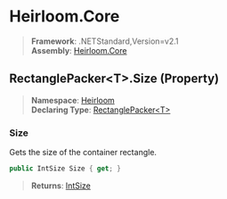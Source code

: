 # Heirloom.Core

> **Framework**: .NETStandard,Version=v2.1  
> **Assembly**: [Heirloom.Core][0]

## RectanglePacker\<T>.Size (Property)

> **Namespace**: [Heirloom][0]  
> **Declaring Type**: [RectanglePacker\<T>][1]

### Size

Gets the size of the container rectangle.

```cs
public IntSize Size { get; }
```

> **Returns**: [IntSize][2]

[0]: ../../../Heirloom.Core.md
[1]: ../RectanglePacker[T].md
[2]: ../IntSize.md
